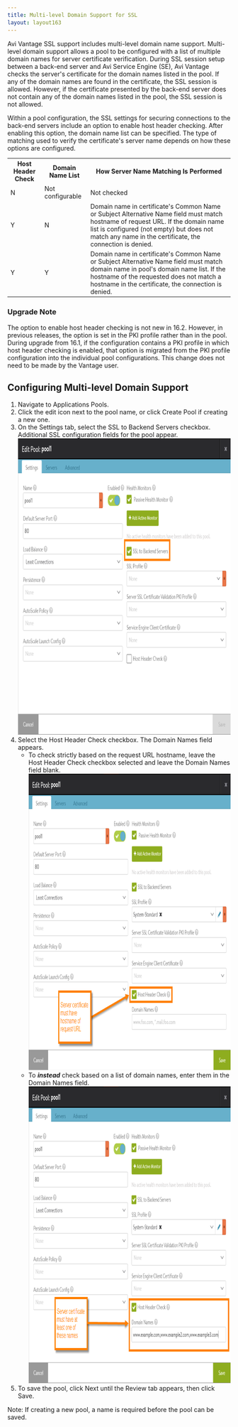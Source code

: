 ```yaml
---
title: Multi-level Domain Support for SSL
layout: layout163
---
```

Avi Vantage SSL support includes multi-level domain name support. Multi-level domain support allows a pool to be configured with a list of multiple domain names for server certificate verification. During SSL session setup between a back-end server and Avi Service Engine (SE), Avi Vantage checks the server's certificate for the domain names listed in the pool. If any of the domain names are found in the certificate, the SSL session is allowed. However, if the certificate presented by the back-end server does not contain any of the domain names listed in the pool, the SSL session is not allowed.

Within a pool configuration, the SSL settings for securing connections to the back-end servers include an option to enable host header checking. After enabling this option, the domain name list can be specified. The type of matching used to verify the certificate's server name depends on how these options are configured.

<table class="table table table-bordered table-hover">  
<tbody>     
<tr>    
<th>Host Header Check
</th>
<th>Domain Name List
</th>
<th>How Server Name Matching Is Performed
</th>
</tr>
<tr>    
<td>N</td>
<td>Not configurable</td>
<td>Not checked</td>
</tr>
<tr>    
<td>Y</td>
<td>N</td>
<td>Domain name in certificate's Common Name or Subject Alternative Name field must match hostname of request URL. If the domain name list is configured (not empty) but does not match any name in the certificate, the connection is denied.</td>
</tr>
<tr>    
<td>Y</td>
<td>Y</td>
<td>Domain name in certificate's Common Name or Subject Alternative Name field must match domain name in pool's domain name list. If the hostname of the requested does not match a hostname in the certificate, the connection is denied.</td>
</tr>
</tbody>
</table> 

### Upgrade Note

The option to enable host header checking is not new in 16.2. However, in previous releases, the option is set in the PKI profile rather than in the pool. During upgrade from 16.1, if the configuration contains a PKI profile in which host header checking is enabled, that option is migrated from the PKI profile configuration into the individual pool configurations. This change does not need to be made by the Vantage user.

## Configuring Multi-level Domain Support

<ol> 
 <li>Navigate to Applications Pools.</li> 
 <li>Click the edit icon next to the pool name, or click Create Pool if creating a new one.</li> 
 <li>On the Settings tab, select the SSL to Backend Servers checkbox. Additional SSL configuration fields for the pool appear.<br> <a href="img/pool-ssl-sam1.png"><img class="alignnone size-full wp-image-8865" src="img/pool-ssl-sam1.png" alt="pool-ssl-sam1" width="856" height="667"></a></li> 
 <li>Select the Host Header Check checkbox. The Domain Names field appears. 
  <ul> 
   <li>To check strictly based on the request URL hostname, leave the Host Header Check checkbox selected and leave the Domain Names field blank.<br> <a href="img/pool-ssl-sam2.png"><img class="alignnone size-full wp-image-8866" src="img/pool-ssl-sam2.png" alt="pool-ssl-sam2" width="856" height="667"></a></li> 
   <li>To <strong><em>instead</em></strong> check based on a list of domain names, enter them in the Domain Names field.<br> <a href="img/pool-ssl-sam3.png"><img class="alignnone size-full wp-image-8867" src="img/pool-ssl-sam3.png" alt="pool-ssl-sam3" width="858" height="668"></a></li> 
  </ul> </li> 
 <li>To save the pool, click Next until the Review tab appears, then click Save.</li> 
</ol> 

Note: If creating a new pool, a name is required before the pool can be saved.

